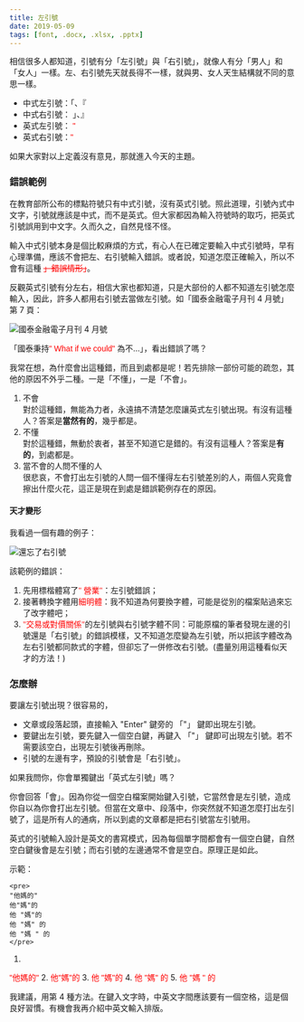 ```yaml
---
title: 左引號
date: 2019-05-09
tags: [font, .docx, .xlsx, .pptx]
---
```

相信很多人都知道，引號有分「左引號」與「右引號」，就像人有分「男人」和「女人」一樣。左、右引號先天就長得不一樣，就與男、女人天生結構就不同的意思一樣。

<!--more-->

- 中式左引號：「、『
- 中式右引號： 」、』
- 英式左引號：<span style="color:red; font-family:Arial;"> "</span>
- 英式右引號：<span style="color:red; font-family:Arial;">"</span>

如果大家對以上定義沒有意見，那就進入今天的主題。

### 錯誤範例

在教育部所公布的標點符號只有中式引號，沒有英式引號。照此道理，引號內式中文字，引號就應該是中式，而不是英式。但大家都因為輸入符號時的取巧，把英式引號誤用到中文字。久而久之，自然見怪不怪。

輸入中式引號本身是個比較麻煩的方式，有心人在已確定要輸入中式引號時，早有心理準備，應該不會把左、右引號輸入錯誤。或者說，知道怎麼正確輸入，所以不會有這種 <span style="color:red;">~~」錯誤情形」~~</span>。

反觀英式引號有分左右，相信大家也都知道，只是大部份的人都不知道左引號怎麼輸入，因此，許多人都用右引號去當做左引號。如「國泰金融電子月刊 4 月號」第 7 頁：

![](/blog/assets/images/2019/quotation1.jpg "國泰金融電子月刊 4 月號")

「國泰秉持<span style="color:red; font-family:Arial;">" What if we could"</span> 為不...」，看出錯誤了嗎？

我常在想，為什麼會出這種錯，而且到處都是呢！若先排除一部份可能的疏忽，其他的原因不外乎二種。一是「不懂」，一是「不會」。

1. 不會<br />
  對於這種錯，無能為力者，永遠搞不清楚怎麼讓英式左引號出現。有沒有這種人？答案是**當然有的**，幾乎都是。
1. 不懂<br />
  對於這種錯，無動於衷者，甚至不知道它是錯的。有沒有這種人？答案是**有的**，到處都是。
1. 當不會的人問不懂的人<br />
  很悲哀，不會打出左引號的人問一個不懂得左右引號差別的人，兩個人究竟會擦出什麼火花，這正是現在到處是錯誤範例存在的原因。


#### 天才變形

我看過一個有趣的例子：

![](/blog/assets/images/2019/quotation2.jpg "還忘了右引號")

該範例的錯誤：
1. 先用標楷體寫了<span style="color:red; font-family:標楷體;">" 營業"</span>：左引號錯誤；
1. 接著轉換字體用<span style="color:red; font-family:新細明體;">細明體</span>：我不知道為何要換字體，可能是從別的檔案貼過來忘了改字體吧；
1. <span style="color:red; font-family:細明體;">&quot;交易或對價關係</span><span style="color:red; font-family:Calibri;">"</span>的左引號與右引號字體不同：可能原檔的筆者發現左邊的引號還是「右引號」的錯誤模樣，又不知道怎麼變為左引號，所以把該字體改為左右引號都同款式的字體，但卻忘了一併修改右引號。(盡量別用這種看似天才的方法！)


### 怎麼辦
要讓左引號出現？很容易的，
- 文章或段落起頭，直接輸入 "Enter" 鍵旁的 「&quot;」 鍵即出現左引號。
- 要鍵出左引號，要先鍵入一個空白鍵，再鍵入 「&quot;」 鍵即可出現左引號。若不需要該空白，出現左引號後再刪除。
- 引號的左邊有字，預設的引號會是「右引號」。

如果我問你，你會單獨鍵出「英式左引號」嗎？

你會回答「會」。因為你從一個空白檔案開始鍵入引號，它當然會是左引號，造成你自以為你會打出左引號。但當在文章中、段落中，你突然就不知道怎麼打出左引號了，這是所有人的通病，所以到處的文章都是把右引號當左引號用。


英式的引號輸入設計是英文的書寫模式，因為每個單字間都會有一個空白鍵，自然空白鍵後會是左引號；而右引號的左邊通常不會是空白。原理正是如此。

示範：
 
```
<pre>
"他媽的"
他"媽"的
他 "媽"的
他 "媽" 的
他 "媽 " 的
</pre>
```

1.
<span style="color:red;"><span style="font-family:Arial;"> "</span>他媽的<span style="font-family:Arial;">"</span></span>
2. 
<span style="color:red;">他<span style="font-family:Arial;">"</span>媽<span style="font-family:Arial;">"</span>的</span>
3. 
<span style="color:red;">他<span style="font-family:Arial;"> "</span>媽<span style="font-family:Arial;">"</span>的</span>
4. 
<span style="color:red;">他<span style="font-family:Arial;"> "</span>媽<span style="font-family:Arial;">" </span>的</span>
5. 
<span style="color:red;">他<span style="font-family:Arial;"> "</span>媽<span style="font-family:Arial;"> "</span> 的</span>

我建議，用第 4 種方法。在鍵入文字時，中英文字間應該要有一個空格，這是個良好習慣。有機會我再介紹中英文輸入排版。
